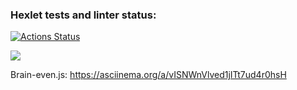 ### Hexlet tests and linter status:
[![Actions Status](https://github.com/shelestova-a/js-starter-project-44/workflows/hexlet-check/badge.svg)](https://github.com/shelestova-a/js-starter-project-44/actions)

<a href="https://codeclimate.com/github/shelestova-a/js-starter-project-44/maintainability"><img src="https://api.codeclimate.com/v1/badges/82e3d687dba5196563bc/maintainability" /></a>

Brain-even.js:
https://asciinema.org/a/vISNWnVlved1jITt7ud4r0hsH